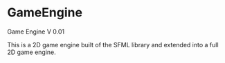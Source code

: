 # GameEngine
Game Engine V 0.01


This is a 2D game engine built of the SFML library and extended into a full 2D game engine.
